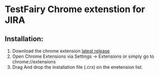 # TestFairy Chrome extenstion for JIRA

## Installation:

1. Download the chrome extension [latest release](https://github.com/testfairy/testfairy-jira-chrome-extension/releases/latest)
2. Open Chrome Extensions via Settings -> Extensions or simply go to chrome://extensions
3. Drag And drop the installation file (.crx) on the enetension list.


